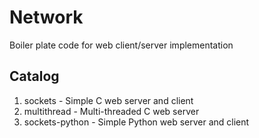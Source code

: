 # Network
Boiler plate code for web client/server implementation

## Catalog
1. sockets - Simple C web server and client
2. multithread - Multi-threaded C web server
3. sockets-python - Simple Python web server and client
